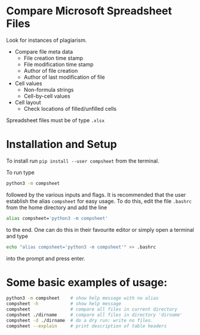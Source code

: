 # Compare Microsoft Spreadsheet Files

Look for instances of plagiarism. 

* Compare file meta data
    * File creation time stamp
    * File modification time stamp
    * Author of file creation 
    * Author of last modification of file
* Cell values
    * Non-formula strings
    * Cell-by-cell values
* Cell layout
    * Check locations of filled/unfilled cells

Spreadsheet files must be of type `.xlsx`

# Installation and Setup

To install run `pip install --user compsheet` from the terminal. 

To run type 

```bash
python3 -m compsheet
```

followed by the various inputs and flags. It is recommended that the user establish the alias `compsheet` for easy usage. 
To do this, edit the file `.bashrc` from the home directory and add the line 

```bash
alias compsheet='python3 -m compsheet'
```

to the end. One can do this in their favourite editor or simply open a terminal and type 

```bash
echo "alias compsheet='python3 -m compsheet'" >> .bashrc
```
into the prompt and press enter. 

# Some basic examples of usage:

```bash
python3 -m compsheet    # show help message with no alias
compsheet -h            # show help message
compsheet               # compare all files in current directory
compsheet ./dirname     # compare all files in directory 'dirname'
compsheet -d ./dirname  # do a dry run: write no files. 
compsheet --explain     # print description of table headers
```
